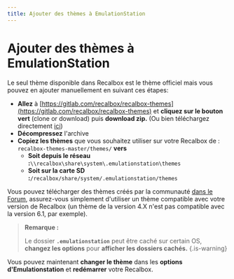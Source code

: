 ```yaml
---
title: Ajouter des thèmes à EmulationStation
---
```


# Ajouter des thèmes à EmulationStation

Le seul thème disponible dans Recalbox est le thème officiel mais vous pouvez en ajouter manuellement en suivant ces étapes:

* **Allez** à [https://gitlab.com/recalbox/recalbox-themes](https://gitlab.com/recalbox/recalbox-themes) et **cliquez sur le bouton vert** \(clone or download\) puis **download zip.** \(Ou bien téléchargez directement [ici](https://gitlab.com/recalbox/recalbox-themes/-/archive/master/recalbox-themes-master.zip)\) 
* **Décompressez** l'archive 
* **Copiez les thèmes** que vous souhaitez utiliser sur votre Recalbox de : `recalbox-themes-master/themes/`   **vers** 
  * **Soit depuis le réseau :**`\\recalbox\share\system\.emulationstation\themes`  
  * **Soit sur la carte SD :**`/recalbox/share/system/.emulationstation/themes`

Vous pouvez télécharger des thèmes créés par la communauté [dans le Forum](https://forum.recalbox.com/category/14/themes-interface), assurez-vous simplement d'utiliser un thème compatible avec votre version de Recalbox \(un thème de la version 4.X n'est pas compatible avec la version 6.1, par exemple\).


>**Remarque :**
>
>Le dossier **`.emulationstation`** peut être caché sur certain OS, **changez les options** pour **afficher les dossiers cachés.**
{.is-warning}

Vous pouvez maintenant **changer le thème** dans les **options d'Emulationstation** et **redémarrer** votre Recalbox.

